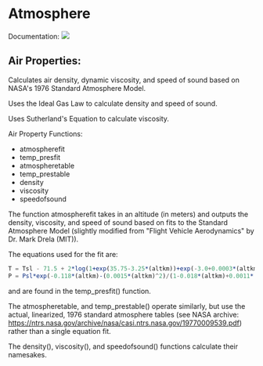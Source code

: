 # Atmosphere

Documentation: [![](https://img.shields.io/badge/docs-blue.svg)](https://byuflowlab.github.io/Atmosphere.jl/dev/)

## Air Properties:
Calculates air density, dynamic viscosity, and speed of sound based on NASA's 1976 Standard Atmosphere Model.

Uses the Ideal Gas Law to calculate density and speed of sound.

Uses Sutherland's Equation to calculate viscosity.

Air Property Functions:
- atmospherefit
- temp_presfit
- atmospheretable
- temp_prestable
- density
- viscosity
- speedofsound

The function atmospherefit takes in an altitude (in meters) and outputs the density, viscosity, and speed of sound based on fits to the Standard Atmosphere Model (slightly modified from "Flight Vehicle Aerodynamics" by Dr. Mark Drela (MIT)).

The equations used for the fit are:

```julia
T = Tsl - 71.5 + 2*log(1+exp(35.75-3.25*(altkm))+exp(-3.0+0.0003*(altkm)^3))
P = Psl*exp(-0.118*(altkm)-(0.0015*(altkm)^2)/(1-0.018*(altkm)+0.0011*(altkm)^2))
```

and are found in the temp_presfit() function.

The atmospheretable, and temp_prestable() operate similarly, but use the actual, linearized, 1976 standard atmosphere tables (see NASA archive: https://ntrs.nasa.gov/archive/nasa/casi.ntrs.nasa.gov/19770009539.pdf) rather than a single equation fit.

The density(), viscosity(), and speedofsound() functions calculate their namesakes.
